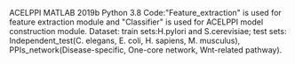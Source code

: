 ACELPPI
MATLAB 2019b
Python 3.8
Code:"Feature_extraction" is used for feature extraction module and "Classifier" is used for ACELPPI model construction module.
Dataset: train sets:H.pylori and S.cerevisiae; test sets: Independent_test(C. elegans, E. coli, H. sapiens, M. musculus), PPIs_network(Disease-specific, One-core network, Wnt-related pathway).
